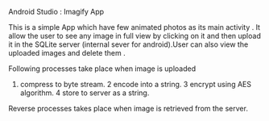 Android Studio : Imagify App

This is a simple App which have few animated photos as its main activity . It allow the user to see any image in full view by clicking on it and then upload it in the SQLite server (internal sever for android).User can also view the uploaded images and delete them .

Following processes take place when image is uploaded
1. compress to byte stream.
2 encode into a string.
3 encrypt using AES algorithm.
4 store to server as a string.

Reverse processes takes place when image is retrieved from the server.

